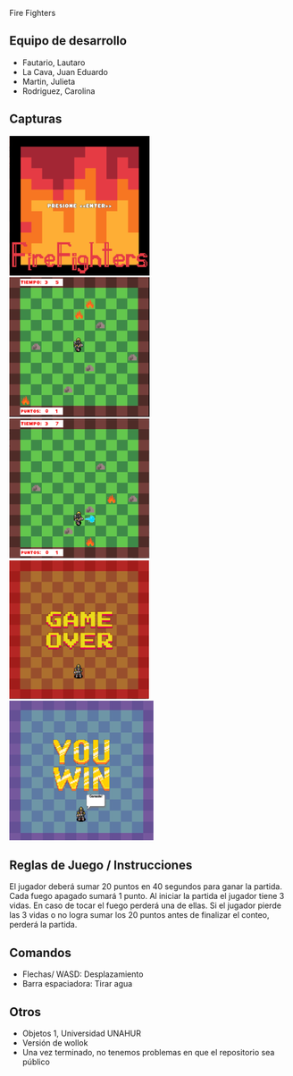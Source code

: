 Fire Fighters

## Equipo de desarrollo

- Fautario, Lautaro
- La Cava, Juan Eduardo
- Martin, Julieta
- Rodriguez, Carolina

## Capturas

![captura inicio](./assets/imagen1.png)
![captura movimiento](./assets/imagen2.png)
![captura dispara](./assets/imagen3.png)
![captura pierde](./assets/imagen4.png)
![captura gana](./assets/imagen5.png)

## Reglas de Juego / Instrucciones

El jugador deberá sumar 20 puntos en 40 segundos para ganar la partida.
Cada fuego apagado sumará 1 punto.
Al iniciar la partida el jugador tiene 3 vidas. En caso de tocar el fuego perderá una de ellas.
Si el jugador pierde las 3 vidas o no logra sumar los 20 puntos antes de finalizar el conteo, perderá la partida.

## Comandos

- Flechas/ WASD: Desplazamiento
- Barra espaciadora: Tirar agua

## Otros

- Objetos 1, Universidad UNAHUR
- Versión de wollok
- Una vez terminado, no tenemos problemas en que el repositorio sea público
